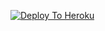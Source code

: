 [![Deploy To Heroku](https://www.herokucdn.com/deploy/button.svg)](https://heroku.com/deploy?template=https://github.com/Rudrabose/txt_leech)
